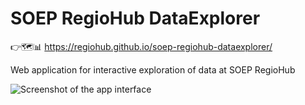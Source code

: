 # SOEP RegioHub DataExplorer

👉🗺️📊 https://regiohub.github.io/soep-regiohub-dataexplorer/

Web application for interactive exploration of data at SOEP RegioHub

![Screenshot of the app interface](https://user-images.githubusercontent.com/25417022/234571134-0f4dc43d-5d8d-4218-92eb-2d12cd0a7c0c.png)
